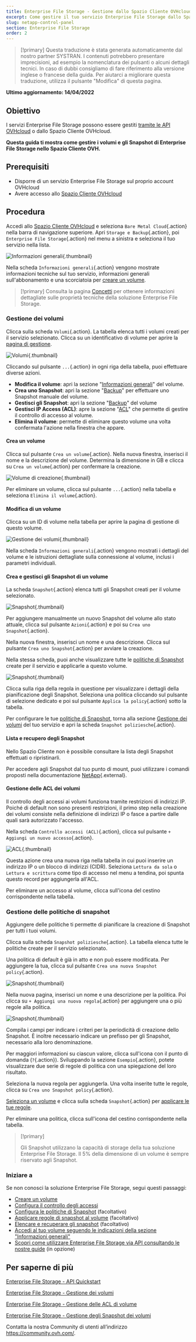 ```yaml
---
title: Enterprise File Storage - Gestione dallo Spazio Cliente OVHcloud
excerpt: Come gestire il tuo servizio Enterprise File Storage dallo Spazio Cliente OVHcloud
slug: netapp-control-panel
section: Enterprise File Storage
order: 2
---
```


> [!primary]
> Questa traduzione è stata generata automaticamente dal nostro partner SYSTRAN. I contenuti potrebbero presentare imprecisioni, ad esempio la nomenclatura dei pulsanti o alcuni dettagli tecnici. In caso di dubbi consigliamo di fare riferimento alla versione inglese o francese della guida. Per aiutarci a migliorare questa traduzione, utilizza il pulsante "Modifica" di questa pagina.
>

**Ultimo aggiornamento: 14/04/2022**

## Obiettivo

I servizi Enterprise File Storage possono essere gestiti [tramite le API OVHcloud](../netapp-quickstart/) o dallo Spazio Cliente OVHcloud.

**Questa guida ti mostra come gestire i volumi e gli Snapshot di Enterprise File Storage nello Spazio Cliente OVH.**

## Prerequisiti

- Disporre di un servizio Enterprise File Storage sul proprio account OVHcloud
- Avere accesso allo [Spazio Cliente OVHcloud](https://www.ovh.com/auth/?action=gotomanager&from=https://www.ovh.it/&ovhSubsidiary=it)

## Procedura <a name="instructions"></a>

Accedi allo [Spazio Cliente OVHcloud](https://www.ovh.com/auth/?action=gotomanager&from=https://www.ovh.it/&ovhSubsidiary=it) e seleziona `Bare Metal Cloud`{.action} nella barra di navigazione superiore. Apri `Storage e Backup`{.action}, poi `Enterprise File Storage`{.action} nel menu a sinistra e seleziona il tuo servizio nella lista.

![Informazioni generali](images/manage_enterprise01.png){.thumbnail}

Nella scheda `Informazioni generali`{.action} vengono mostrate informazioni tecniche sul tuo servizio, informazioni generali sull'abbonamento e una scorciatoia per [creare un volume](#create_volume).

> [!primary]
> Consulta la pagina [Concetti](../netapp-concepts/) per ottenere informazioni dettagliate sulle proprietà tecniche della soluzione Enterprise File Storage.
>

### Gestione dei volumi <a name="manage_volume"></a>

Clicca sulla scheda `Volumi`{.action}. La tabella elenca tutti i volumi creati per il servizio selezionato. Clicca su un identificativo di volume per aprire la [pagina di gestione](#modify_volume). 

![Volumi](images/manage_enterprise02.png){.thumbnail}

Cliccando sul pulsante `...`{.action} in ogni riga della tabella, puoi effettuare diverse azioni.

- **Modifica il volume**: apri la sezione "[Informazioni generali](#modify_volume)" del volume.
- **Crea uno Snapshot**: apri la sezione "[Backup](#snapshots)" per effettuare uno Snapshot manuale del volume.
- **Gestisci gli Snapshot**: apri la sezione "[Backup](#snapshots)" del volume
- **Gestisci IP Access (ACL)**: apre la sezione "[ACL](#access_control)" che permette di gestire il controllo di accesso al volume.
- **Elimina il volume**: permette di eliminare questo volume una volta confermata l'azione nella finestra che appare.

#### Crea un volume <a name="create_volume"></a>

Clicca sul pulsante `Crea un volume`{.action}. Nella nuova finestra, inserisci il nome e la descrizione del volume. Determina la dimensione in GB e clicca su `Crea un volume`{.action} per confermare la creazione.

![Volume di creazione](images/manage_enterprise03.png){.thumbnail}

Per eliminare un volume, clicca sul pulsante `...`{.action} nella tabella e seleziona `Elimina il volume`{.action}.

#### Modifica di un volume <a name="modify_volume"></a>

Clicca su un ID di volume nella tabella per aprire la pagina di gestione di questo volume.

![Gestione dei volumi](images/manage_enterprise04.png){.thumbnail}

Nella scheda `Informazioni generali`{.action} vengono mostrati i dettagli del volume e le istruzioni dettagliate sulla connessione al volume, inclusi i parametri individuali.

#### Crea e gestisci gli Snapshot di un volume <a name="snapshots"></a>

La scheda `Snapshot`{.action} elenca tutti gli Snapshot creati per il volume selezionato.

![Snapshot](images/manage_enterprise05.png){.thumbnail}

Per aggiungere manualmente un nuovo Snapshot del volume allo stato attuale, clicca sul pulsante `Azioni`{.action} e poi su `Crea uno Snapshot`{.action}.

Nella nuova finestra, inserisci un nome e una descrizione. Clicca sul pulsante `Crea uno Snapshot`{.action} per avviare la creazione.

Nella stessa scheda, puoi anche visualizzare tutte le [politiche di Snapshot](#snapshot_policy) create per il servizio e applicarle a questo volume.

![Snapshot](images/manage_enterprise06.png){.thumbnail}

Clicca sulla riga della regola in questione per visualizzare i dettagli della pianificazione degli Snapshot. Seleziona una politica cliccando sul pulsante di selezione dedicato e poi sul pulsante `Applica la policy`{.action} sotto la tabella.

Per configurare le tue [politiche di Snapshot](#snapshot_policy), torna alla sezione [Gestione dei volumi](#instructions) del tuo servizio e apri la scheda `Snapshot poliziesche`{.action}.

#### Lista e recupero degli Snapshot <a name="access_snapshots"></a>

Nello Spazio Cliente non è possibile consultare la lista degli Snapshot effettuati o ripristinarli.

Per accedere agli Snapshot dal tuo punto di mount, puoi utilizzare i comandi proposti nella documentazione [NetApp](https://library.netapp.com/ecmdocs/ECMP1196991/html/GUID-36DC110C-C0FE-4313-BF53-1C12838F7BBD.html){.external}.

#### Gestione delle ACL dei volumi <a name="access_control"></a>

Il controllo degli accessi ai volumi funziona tramite restrizioni di indirizzi IP. Poiché di default non sono presenti restrizioni, il primo step nella creazione dei volumi consiste nella definizione di indirizzi IP o fasce a partire dalle quali sarà autorizzato l'accesso.

Nella scheda `Controllo accessi (ACL)`{.action}, clicca sul pulsante `+ Aggiungi un nuovo accesso`{.action}.

![ACL](images/manage_enterprise07.png){.thumbnail}

Questa azione crea una nuova riga nella tabella in cui puoi inserire un indirizzo IP o un blocco di indirizzi (CIDR). Seleziona `Lettura da sola` o `Lettura e scrittura` come tipo di accesso nel menu a tendina, poi spunta questo record per aggiungerla all'ACL.

Per eliminare un accesso al volume, clicca sull'icona del cestino corrispondente nella tabella.

### Gestione delle politiche di snapshot <a name="snapshot_policy"></a>

Aggiungere delle politiche ti permette di pianificare la creazione di Snapshot per tutti i tuoi volumi.

Clicca sulla scheda `Snapshot poliziesche`{.action}. La tabella elenca tutte le politiche create per il servizio selezionato.

Una politica di default è già in atto e non può essere modificata. Per aggiungere la tua, clicca sul pulsante `Crea una nuova Snapshot policy`{.action}.

![Snapshot](images/manage_enterprise08.png){.thumbnail}

Nella nuova pagina, inserisci un nome e una descrizione per la politica. Poi clicca su `+ Aggiungi una nuova regola`{.action} per aggiungere una o più regole alla politica.

![Snapshot](images/manage_enterprise09.png){.thumbnail}

Compila i campi per indicare i criteri per la periodicità di creazione dello Snapshot. È inoltre necessario indicare un prefisso per gli Snapshot, necessario alla loro denominazione.

Per maggiori informazioni su ciascun valore, clicca sull'icona con il punto di domanda (`?`{.action}). Sviluppando la sezione `Esempio`{.action}, potete visualizzare due serie di regole di politica con una spiegazione del loro risultato.

Seleziona la nuova regola per aggiungerla. Una volta inserite tutte le regole, clicca su `Crea uno Snapshot policy`{.action}.

[Seleziona un volume](#manage_volume) e clicca sulla scheda `Snapshot`{.action} per [applicare le tue regole](#snapshots).

Per eliminare una politica, clicca sull'icona del cestino corrispondente nella tabella.

> [!primary]
>
> Gli Snapshot utilizzano la capacità di storage della tua soluzione Enterprise File Storage. Il 5% della dimensione di un volume è sempre riservato agli Snapshot.
>

### Iniziare a <a name="firststeps"></a>

Se non conosci la soluzione Enterprise File Storage, segui questi passaggi:

- [Creare un volume](#create_volume)
- [Configura il controllo degli accessi](#access_control)
- [Configura le politiche di Snapshot](#snapshot_policy) (facoltativo)
- [Applicare regole di snapshot al volume](#snapshots) (facoltativo)
- [Elencare e recuperare gli snapshot](#access_snapshots) (facoltativo)
- [Accedi al tuo volume seguendo le indicazioni della sezione "Informazioni generali"](#modify_volume)
- [Scopri come utilizzare Enterprise File Storage via API consultando le nostre guide](#gofurther) (in opzione)

## Per saperne di più <a name="gofurther"></a>

[Enterprise File Storage - API Quickstart](../netapp-quickstart/)

[Enterprise File Storage - Gestione dei volumi](../netapp-volumes/)

[Enterprise File Storage - Gestione delle ACL di volume](../netapp-volume-acl/)

[Enterprise File Storage - Gestione degli Snapshot dei volumi](../netapp-volume-snapshots/)

Contatta la nostra Community di utenti all’indirizzo <https://community.ovh.com/>.
